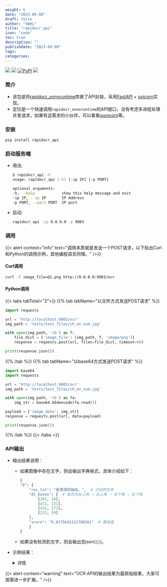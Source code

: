 ```yaml
---
weight: 6
date: "2023-09-08"
draft: false
author: "SWHL"
title: "rapidocr_api"
icon: "code"
toc: true
description: ""
publishdate: "2023-09-08"
tags:
categories:
---
```


<p>
    <a href=""><img src="https://img.shields.io/badge/Python->=3.6,<3.12-aff.svg"></a>
    <a href=""><img src="https://img.shields.io/badge/OS-Linux%2C%20Win%2C%20Mac-pink.svg"></a>
    <a href="https://pypi.org/project/rapidocr-api/"><img alt="PyPI" src="https://img.shields.io/pypi/v/rapidocr-api"></a>
    <a href="https://pepy.tech/project/rapidocr_api"><img src="https://static.pepy.tech/personalized-badge/rapidocr_api?period=total&units=abbreviation&left_color=grey&right_color=blue&left_text=Downloads"></a>
</p>

### 简介
- 该包是将[rapidocr_onnxruntime](./rapidocr/rapidocr_onnxruntime.md)库做了API封装，采用[FastAPI](https://fastapi.tiangolo.com/) + [uvicorn](https://www.uvicorn.org/)实现。
- 定位是一个快速调用`rapidocr_onnxruntime`的API接口，没有考虑多进程处理并发请求，如果有这需求的小伙伴，可以看看[gunicorn](https://gunicorn.org/)等。

### 安装
```bash {linenos=table}
pip install rapidocr_api
```

### 启动服务端
- 用法:
    ```bash {linenos=table}
    $ rapidocr_api -h
    usage: rapidocr_api [-h] [-ip IP] [-p PORT]

    optional arguments:
    -h, --help            show this help message and exit
    -ip IP, --ip IP       IP Address
    -p PORT, --port PORT  IP port
    ```
- 启动:
    ```bash {linenos=table}
    rapidocr_api -ip 0.0.0.0 -p 9003
    ```

### 调用
{{< alert context="info" text="调用本质就是发送一个POST请求，以下给出Curl和Python的调用示例，其他编程语言同理。" />}}

#### Curl调用
```bash {linenos=table}
curl -F image_file=@1.png http://0.0.0.0:9003/ocr
```

#### Python调用
{{< tabs tabTotal="2">}}
{{% tab tabName="以文件方式发送POST请求" %}}

```python {linenos=table}
import requests

url = 'http://localhost:9003/ocr'
img_path = 'tests/test_files/ch_en_num.jpg'

with open(img_path, 'rb') as f:
    file_dict = {'image_file': (img_path, f, 'image/png')}
    response = requests.post(url, files=file_dict, timeout=60)

print(response.json())
```

{{% /tab %}}
{{% tab tabName="以base64方式发送POST请求" %}}

```python {linenos=table}
import base64
import requests

url = 'http://localhost:9003/ocr'
img_path = 'tests/test_files/ch_en_num.jpg'

with open(img_path, 'rb') as fa:
    img_str = base64.b64encode(fa.read())

payload = {'image_data': img_str}
response = requests.post(url, data=payload)

print(response.json())
```

{{% /tab %}}
{{< /tabs >}}

### API输出
- 输出结果说明：
    - 如果图像中存在文字，则会输出字典格式，具体介绍如下：
        ```python {linenos=table}
        {
        "0": {
            "rec_txt": "香港深圳抽血，",  # 识别的文本
            "dt_boxes": [  # 依次为左上角 → 右上角 → 右下角 → 左下角
                [265, 18],
                [472, 231],
                [431, 271],
                [223, 59]
            ],
            "score": "0.8175641223788261"  # 置信度
            }
        }
        ```
    - 如果没有检测到文字，则会输出空json(`{}`)。
- 示例结果：
    <details>
    <summary>详情</summary>

    ```json {linenos=table}
    {
        "0": {
            "rec_txt": "8月26日！",
            "dt_boxes": [
                [333.0, 72.0],
                [545.0, 40.0],
                [552.0, 90.0],
                [341.0, 122.0]
            ],
            "score": "0.7342076812471662"
        },
        "1": {
            "rec_txt": "澳洲名校招生信息",
            "dt_boxes": [
                [266.0, 163.0],
                [612.0, 116.0],
                [619.0, 163.0],
                [272.0, 210.0]
            ],
            "score": "0.8261737492349412"
        },
        "2": {
            "rec_txt": "解读！！",
            "dt_boxes": [
                [341.0, 187.0],
                [595.0, 179.0],
                [598.0, 288.0],
                [344.0, 296.0]
            ],
            "score": "0.6152311325073242"
        },
        "3": {
            "rec_txt": "Rules...",
            "dt_boxes": [
                [446.0, 321.0],
                [560.0, 326.0],
                [559.0, 352.0],
                [445.0, 347.0]
            ],
            "score": "0.8704230123096042"
        }
    }
    ```
    </details>

{{< alert context="warning" text="OCR API的输出结果为最原始结果，大家可按需进一步扩展。" />}}
